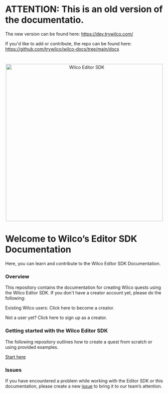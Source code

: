 # ATTENTION: This is an old version of the documentatio.
The new version can be found here: https://dev.trywilco.com/

If you'd like to add or contribute, the repo can be found here: https://github.com/trywilco/wilco-docs/tree/main/docs

# 


<p align="center">
<img width="500" alt="Wilco Editor SDK" src="https://user-images.githubusercontent.com/108607031/195384783-a098d06e-fa09-4463-a9ec-4de5122d704e.png">
</p>

# Welcome to Wilco’s Editor SDK Documentation

Here, you can learn and contribute to the Wilco Editor SDK Documentation.

### **Overview**
This repository contains the documentation for creating Wilco quests using the Wilco Editor SDK. If you don't have a creator account yet, please do the following:

Existing Wilco users: Click here to become a creator.

Not a user yet? Click here to sign up as a creator.

### **Getting started with the Wilco Editor SDK**
The following repository outlines how to create a quest from scratch or using provided examples.

[Start here](https://github.com/trywilco/wilcosdk/blob/main/questcreation.md)

### **Issues**
If you have encountered a problem while working with the Editor SDK or this documentation, please create a new [issue](https://github.com/trywilco/wilcosdk/issues) to bring it to our team’s attention. 
